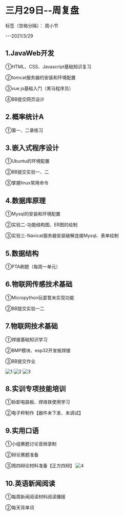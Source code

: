 # 三月29日--周复盘

标签（空格分隔）： 周小节

---2021/3/29


## 1.JavaWeb开发
①HTML、CSS、Javascript基础知识复习

②tomcat服务器的安装和环境配置

③vue.js基础入门（黑马程序员）

④BB提交网页设计

## 2.概率统计A
①第一、二章练习

## 3.嵌入式程序设计
①Ubuntu的环境配置

②BB提交实验一、二

③掌握linux常用命令

## 4.数据库原理
①Mysql的安装和环境配置

②实验二-功能结构图、ER图的绘制

③实验三-Navicat服务器安装破解连接Mysql、表单绘制

## 5.数据结构
①PTA刷题（每周一单元）

## 6.物联网传感技术基础
①Micropython玩耍暂未实现功能

②BB提交实验一二

## 7.物联网技术基础
①焊接基础知识学习

②BMP模块、esp32开发板焊接

③BB提交作业

![1](微信图片_20210329085158.jpg)
![2](微信图片_20210329085229.jpg)
![3](微信图片_20210329085236.jpg)


## 8.实训专项技能培训
①拆卸电路板、焊烙铁使用学习

②电子秤制作【器件未下发、未调试】

## 9.实用口语
①小组赛题讨论音频录制

②辩论赛题准备

③周四辩论材料准备【正方四辩】
![4](微信图片_20210329085740.png)

## 10.英语新闻阅读
①每周新闻阅读材料阅读播报

②每天背单词





